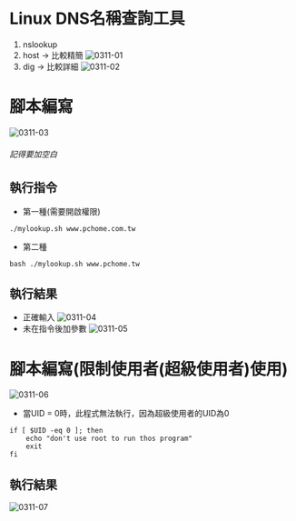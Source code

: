 # Linux DNS名稱查詢工具

1. nslookup
2. host -> 比較精簡
![0311-01](../0311-01.png)
3. dig -> 比較詳細 
![0311-02](../0311-02.png)

# 腳本編寫

![0311-03](./0311-03.png)
###### 記得要加空白

## 執行指令
* 第一種(需要開啟權限)
```
./mylookup.sh www.pchome.com.tw
```
* 第二種
```
bash ./mylookup.sh www.pchome.tw
```

## 執行結果
* 正確輸入
![0311-04](../0311-04.png)
* 未在指令後加參數
![0311-05](../0311-05.png)

# 腳本編寫(限制使用者(超級使用者)使用)

![0311-06](../0311-06.png)

* 當UID = 0時，此程式無法執行，因為超級使用者的UID為0
```
if [ $UID -eq 0 ]; then
    echo "don't use root to run thos program"
    exit
fi
```
## 執行結果
![0311-07](../0311-17.png)





